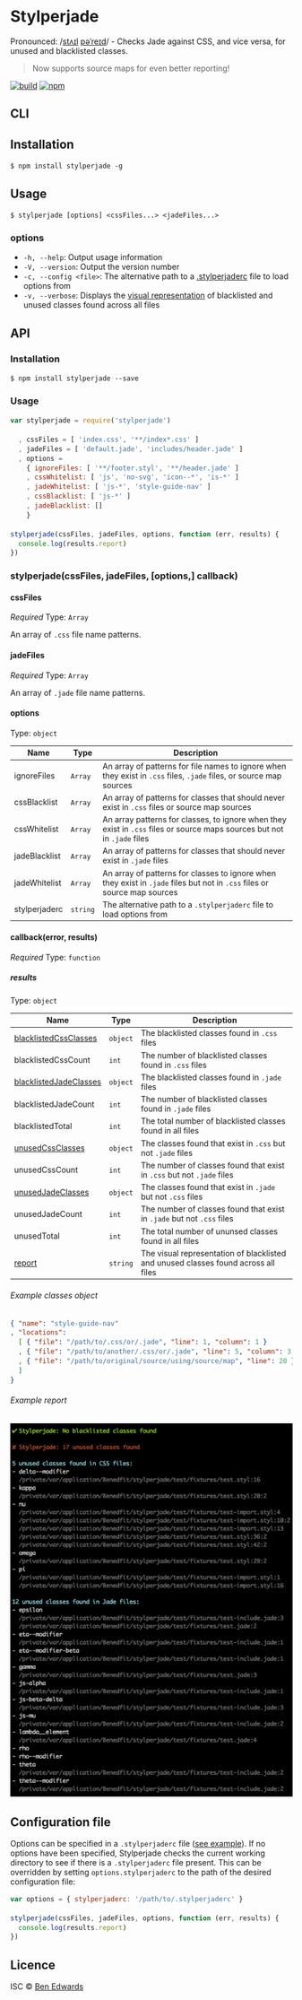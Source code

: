 # Stylperjade

Pronounced: /[stʌɪl](//ssl.gstatic.com/dictionary/static/sounds/de/0/style.mp3) [pəˈreɪd](//ssl.gstatic.com/dictionary/static/sounds/de/0/parade.mp3)/ - Checks Jade against CSS, and vice versa, for unused and blacklisted classes.

> Now supports source maps for even better reporting!

[![build](https://img.shields.io/travis/benedfit/stylperjade.svg)](https://travis-ci.org/benedfit/stylperjade)
[![npm](https://img.shields.io/npm/v/stylperjade.svg)](https://www.npmjs.com/package/stylperjade)

## CLI

## Installation

```shell
$ npm install stylperjade -g
```

## Usage

```shell
$ stylperjade [options] <cssFiles...> <jadeFiles...>
```

### options

* `-h, --help`: Output usage information
* `-V, --version`: Output the version number
* `-c, --config <file>`: The alternative path to a [.stylperjaderc](#user-content-configuration-file) file to load options from
* `-v, --verbose`: Displays the [visual representation](#user-content-example-report) of blacklisted and unused classes found across all files

## API

### Installation

```shell
$ npm install stylperjade --save
```

### Usage

```js
var stylperjade = require('stylperjade')

  , cssFiles = [ 'index.css', '**/index*.css' ]
  , jadeFiles = [ 'default.jade', 'includes/header.jade' ]
  , options =
    { ignoreFiles: [ '**/footer.styl', '**/header.jade' ]
    , cssWhitelist: [ 'js', 'no-svg', 'icon--*', 'is-*' ]
    , jadeWhitelist: [ 'js-*', 'style-guide-nav' ]
    , cssBlacklist: [ 'js-*' ]
    , jadeBlacklist: []
    }

stylperjade(cssFiles, jadeFiles, options, function (err, results) {
  console.log(results.report)
})
```

### stylperjade(cssFiles, jadeFiles, [options,] callback)

#### cssFiles

*Required*
Type: `Array`

An array of `.css` file name patterns.

#### jadeFiles

*Required*
Type: `Array`

An array of `.jade` file name patterns.

#### options

Type: `object`

| Name | Type | Description |
| --- | --- | --- |
| ignoreFiles | `Array` | An array of patterns for file names to ignore when they exist in `.css` files, `.jade` files, or source map sources |
| cssBlacklist | `Array` | An array of patterns for classes that should never exist in `.css` files or source map sources |
| cssWhitelist | `Array` | An array patterns for classes, to ignore when they exist in `.css` files or source maps sources but not in `.jade` files |
| jadeBlacklist | `Array` | An array of patterns for classes that should never exist in `.jade` files |
| jadeWhitelist | `Array` | An array of patterns for classes to ignore when they exist in `.jade` files but not in `.css` files or source map sources |
| stylperjaderc | `string` | The alternative path to a `.stylperjaderc` file to load options from |

#### callback(error, results)

*Required*
Type: `function`

##### results

Type: `object`

| Name | Type | Description |
| --- | --- | --- |
| [blacklistedCssClasses](#user-content-example-classes-object) | `object` | The blacklisted classes found in `.css` files |
| blacklistedCssCount | `int` | The number of blacklisted classes found in `.css` files |
| [blacklistedJadeClasses](#user-content-example-classes-object) | `object` | The blacklisted classes found in `.jade` files |
| blacklistedJadeCount | `int` | The number of blacklisted classes found in `.jade` files |
| blacklistedTotal | `int` | The total number of blacklisted classes found in all files |
| [unusedCssClasses](#user-content-example-classes-object) | `object` | The classes found that exist in `.css` but not `.jade` files |
| unusedCssCount | `int` | The number of classes found that exist in `.css` but not `.jade` files |
| [unusedJadeClasses](#user-content-example-classes-object) | `object` | The classes found that exist in `.jade` but not `.css` files |
| unusedJadeCount | `int` | The number of classes found that exist in `.jade` but not `.css` files |
| unusedTotal | `int` | The total number of ununsed classes found in all files |
| [report](#user-content-example-report) | `string` | The visual representation of blacklisted and unused classes found across all files |

###### Example classes object

```json
{ "name": "style-guide-nav"
, "locations":
  [ { "file": "/path/to/.css/or/.jade", "line": 1, "column": 1 }
  , { "file": "/path/to/another/.css/or/.jade", "line": 5, "column": 3 }
  , { "file": "/path/to/original/source/using/source/map", "line": 20 }
  ]
}
```

###### Example report

![](example-report.png)

## Configuration file

Options can be specified in a `.stylperjaderc` file ([see example](.stylperjaderc)). If no options have been specified, Stylperjade checks the current working directory to see if there is a `.stylperjaderc` file present. This can be overridden by setting `options.stylperjaderc` to the path of the desired configuration file:

```js
var options = { stylperjaderc: '/path/to/.stylperjaderc' }

stylperjade(cssFiles, jadeFiles, options, function (err, results) {
  console.log(results.report)
})
```

## Licence
ISC © [Ben Edwards](https://github.com/benedfit/)
